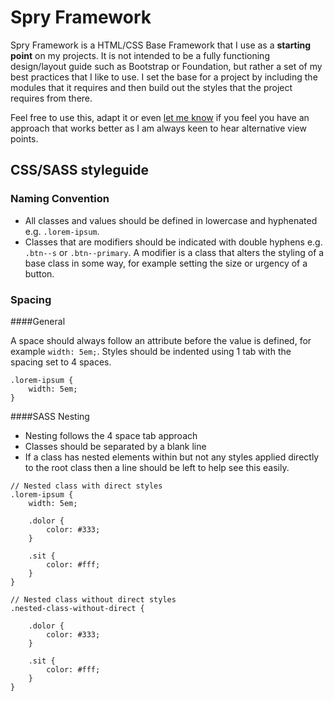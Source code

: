 Spry Framework
==============

Spry Framework is a HTML/CSS Base Framework that I use as a **starting point** on my projects.
It is not intended to be a fully functioning design/layout guide such as Bootstrap or Foundation, but rather a set of my best practices that I like to use. 
I set the base for a project by including the modules that it requires and then build out the styles that the project requires from there.

Feel free to use this, adapt it or even <a href="mailto:me@lyndendesigns.com">let me know</a> if you feel you have an approach that works better as I am always keen to hear alternative view points.

CSS/SASS styleguide
--------------------

### Naming Convention
- All classes and values should be defined in lowercase and hyphenated e.g. `.lorem-ipsum`. 
- Classes that are modifiers should be indicated with double hyphens e.g. `.btn--s` or `.btn--primary`. A modifier is a class that alters the styling of a base class in some way, for example setting the size or urgency of a button.

### Spacing

####General

A space should always follow an attribute before the value is defined, for example `width: 5em;`. Styles should be indented
 using 1 tab with the spacing set to 4 spaces.

``` 
.lorem-ipsum {
    width: 5em;
}
```

####SASS Nesting
- Nesting follows the 4 space tab approach
- Classes should be separated by a blank line
- If a class has nested elements within but not any styles applied directly to the root class then a line should be left to help see this easily.

``` 
// Nested class with direct styles
.lorem-ipsum {
    width: 5em;
    
    .dolor {
        color: #333;
    }
    
    .sit {
        color: #fff;
    }
}

// Nested class without direct styles
.nested-class-without-direct {

    .dolor {
        color: #333;
    }
    
    .sit {
        color: #fff;
    }
}
```

    
